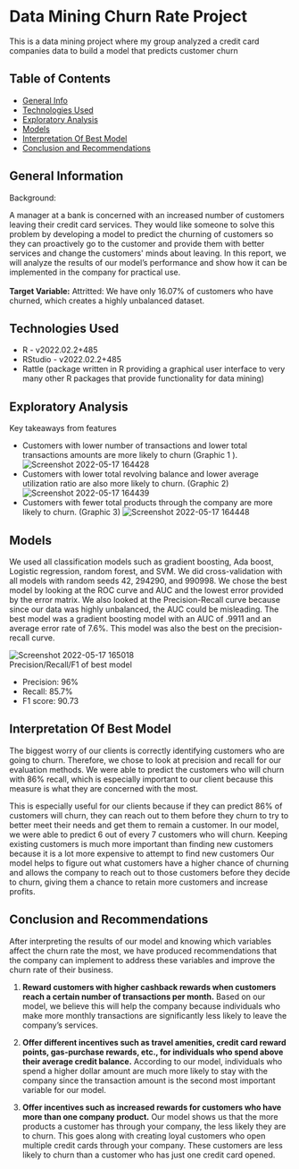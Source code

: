 # Data Mining Churn Rate Project
This is a data mining project where my group analyzed a credit card companies data to build a model that predicts customer churn
## Table of Contents
* [General Info](#general-information)
* [Technologies Used](#technologies-used)
* [Exploratory Analysis](#Exploratory-Analysis)
* [Models](#Models)
* [Interpretation Of Best Model](#Interpretation-Of-Best-Model)
* [Conclusion and Recommendations ](#Conclusion-and-Recommendations )


## General Information
Background:  

A manager at a bank is concerned with an increased number of customers leaving their credit card services. They would like someone to solve this problem by developing a model to predict the churning of customers so they can proactively go to the customer and provide them with better services and change the customers' minds about leaving. In this report, we will analyze the results of our model’s performance and show how it can be implemented in the company for practical use. 
<br/> <br/>
**Target Variable:** Attritted: We have only 16.07% of customers who have churned, which creates a highly unbalanced dataset. 
## Technologies Used
- R - v2022.02.2+485
- RStudio - v2022.02.2+485
- Rattle (package written in R providing a graphical user interface to very many other R packages that provide functionality for data mining)

## Exploratory Analysis
Key takeaways from features 

- Customers with lower number of transactions and lower total transactions amounts are more likely to churn (Graphic 1 ).  
  ![Screenshot 2022-05-17 164428](https://user-images.githubusercontent.com/90923213/168915337-b4d54a74-a5a6-4754-b9f7-bbc134faf60b.png)
- Customers with lower total revolving balance and lower average utilization ratio are also more likely to churn. (Graphic 2) 
   ![Screenshot 2022-05-17 164439](https://user-images.githubusercontent.com/90923213/168915335-c669b349-5d41-48b1-b1ed-a856c931c7f1.png)
- Customers with fewer total products through the company are more likely to churn. (Graphic 3) 
   ![Screenshot 2022-05-17 164448](https://user-images.githubusercontent.com/90923213/168915334-c016757d-b87d-42b8-a485-433d2dd7daab.png)

## Models
We used all classification models such as gradient boosting, Ada boost, Logistic regression, random forest, and SVM. We did cross-validation with all models with random seeds 42, 294290, and 990998. We chose the best model by looking at the ROC curve and AUC and the lowest error provided by the error matrix. We also looked at the Precision-Recall curve because since our data was highly unbalanced, the AUC could be misleading. The best model was a gradient boosting model with an AUC of .9911 and an average error rate of 7.6%.  This model was also the best on the precision-recall curve.  

![Screenshot 2022-05-17 165018](https://user-images.githubusercontent.com/90923213/168915960-714cf766-75dc-44fc-b68c-94824ea2f91c.png) <br/>
Precision/Recall/F1 of best model
- Precision: 96% 
- Recall: 85.7% 
- F1 score: 90.73 

## Interpretation Of Best Model
The biggest worry of our clients is correctly identifying customers who are going to churn. Therefore, we chose to look at precision and recall for our evaluation methods. We were able to predict the customers who will churn with 86% recall, which is especially important to our client because this measure is what they are concerned with the most.  

This is especially useful for our clients because if they can predict 86% of customers will churn, they can reach out to them before they churn to try to better meet their needs and get them to remain a customer. In our model, we were able to predict 6 out of every 7 customers who will churn. Keeping existing customers is much more important than finding new customers because it is a lot more expensive to attempt to find new customers Our model helps to figure out what customers have a higher chance of churning and allows the company to reach out to those customers before they decide to churn, giving them a chance to retain more customers and increase profits. 

## Conclusion and Recommendations 
After interpreting the results of our model and knowing which variables affect the churn rate the most, we have produced recommendations that the company can implement to address these variables and improve the churn rate of their business.  

1. **Reward customers with higher cashback rewards when customers reach a certain number of transactions per month.** Based on our model, we believe this will help the company because individuals who make more monthly transactions are significantly less likely to leave the company’s services.  

2. **Offer different incentives such as travel amenities, credit card reward points, gas-purchase rewards, etc., for individuals who spend above their average credit balance.** According to our model, individuals who spend a higher dollar amount are much more likely to stay with the company since the transaction amount is the second most important variable for our model. 

3. **Offer incentives such as increased rewards for customers who have more than one company product.** Our model shows us that the more products a customer has through your company, the less likely they are to churn. This goes along with creating loyal customers who open multiple credit cards through your company. These customers are less likely to churn than a customer who has just one credit card opened.  

